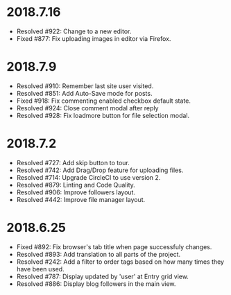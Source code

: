 2018.7.16
========

- Resolved #922: Change to a new editor.
- Fixed #877: Fix uploading images in editor via Firefox.


2018.7.9
========

- Resolved #910: Remember last site user visited.
- Resolved #851: Add Auto-Save mode for posts.
- Fixed #918: Fix commenting enabled checkbox default state.
- Resolved #924: Close comment modal after reply
- Resolved #928: Fix loadmore button for file selection modal.


2018.7.2
=========

- Resolved #727: Add skip button to tour.
- Resolved #742: Add Drag/Drop feature for uploading files.
- Resolved #714: Upgrade CircleCI to use version 2.
- Resolved #879: Linting and Code Quality.
- Resolved #906: Improve followers layout.
- Resolved #442: Improve file manager layout.


2018.6.25
=========

- Fixed #892: Fix browser's tab title when page successfuly changes.
- Resolved #893: Add translation to all parts of the project.
- Resolved #242: Add a filter to order tags based on how many times they have been used.
- Resolved #787: Display updated by 'user' at Entry grid view.
- Resolved #886: Display blog followers in the main view.

